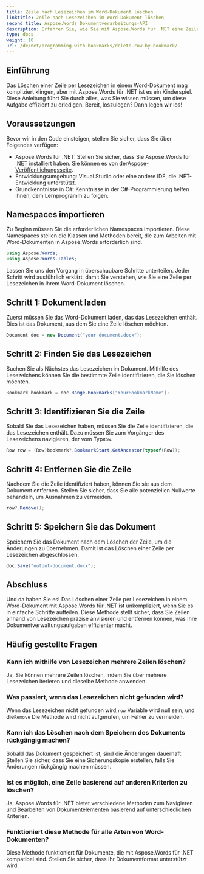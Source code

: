 ```yaml
---
title: Zeile nach Lesezeichen im Word-Dokument löschen
linktitle: Zeile nach Lesezeichen im Word-Dokument löschen
second_title: Aspose.Words Dokumentverarbeitungs-API
description: Erfahren Sie, wie Sie mit Aspose.Words für .NET eine Zeile per Lesezeichen in einem Word-Dokument löschen. Folgen Sie unserer Schritt-für-Schritt-Anleitung für eine effiziente Dokumentenverwaltung.
type: docs
weight: 10
url: /de/net/programming-with-bookmarks/delete-row-by-bookmark/
---
```

## Einführung

Das Löschen einer Zeile per Lesezeichen in einem Word-Dokument mag kompliziert klingen, aber mit Aspose.Words für .NET ist es ein Kinderspiel. Diese Anleitung führt Sie durch alles, was Sie wissen müssen, um diese Aufgabe effizient zu erledigen. Bereit, loszulegen? Dann legen wir los!

## Voraussetzungen

Bevor wir in den Code einsteigen, stellen Sie sicher, dass Sie über Folgendes verfügen:

-  Aspose.Words für .NET: Stellen Sie sicher, dass Sie Aspose.Words für .NET installiert haben. Sie können es von der[Aspose-Veröffentlichungsseite](https://releases.aspose.com/words/net/).
- Entwicklungsumgebung: Visual Studio oder eine andere IDE, die .NET-Entwicklung unterstützt.
- Grundkenntnisse in C#: Kenntnisse in der C#-Programmierung helfen Ihnen, dem Lernprogramm zu folgen.

## Namespaces importieren

Zu Beginn müssen Sie die erforderlichen Namespaces importieren. Diese Namespaces stellen die Klassen und Methoden bereit, die zum Arbeiten mit Word-Dokumenten in Aspose.Words erforderlich sind.

```csharp
using Aspose.Words;
using Aspose.Words.Tables;
```

Lassen Sie uns den Vorgang in überschaubare Schritte unterteilen. Jeder Schritt wird ausführlich erklärt, damit Sie verstehen, wie Sie eine Zeile per Lesezeichen in Ihrem Word-Dokument löschen.

## Schritt 1: Dokument laden

Zuerst müssen Sie das Word-Dokument laden, das das Lesezeichen enthält. Dies ist das Dokument, aus dem Sie eine Zeile löschen möchten.

```csharp
Document doc = new Document("your-document.docx");
```

## Schritt 2: Finden Sie das Lesezeichen

Suchen Sie als Nächstes das Lesezeichen im Dokument. Mithilfe des Lesezeichens können Sie die bestimmte Zeile identifizieren, die Sie löschen möchten.

```csharp
Bookmark bookmark = doc.Range.Bookmarks["YourBookmarkName"];
```

## Schritt 3: Identifizieren Sie die Zeile

 Sobald Sie das Lesezeichen haben, müssen Sie die Zeile identifizieren, die das Lesezeichen enthält. Dazu müssen Sie zum Vorgänger des Lesezeichens navigieren, der vom Typ`Row`.

```csharp
Row row = (Row)bookmark?.BookmarkStart.GetAncestor(typeof(Row));
```

## Schritt 4: Entfernen Sie die Zeile

Nachdem Sie die Zeile identifiziert haben, können Sie sie aus dem Dokument entfernen. Stellen Sie sicher, dass Sie alle potenziellen Nullwerte behandeln, um Ausnahmen zu vermeiden.

```csharp
row?.Remove();
```

## Schritt 5: Speichern Sie das Dokument

Speichern Sie das Dokument nach dem Löschen der Zeile, um die Änderungen zu übernehmen. Damit ist das Löschen einer Zeile per Lesezeichen abgeschlossen.

```csharp
doc.Save("output-document.docx");
```

## Abschluss

Und da haben Sie es! Das Löschen einer Zeile per Lesezeichen in einem Word-Dokument mit Aspose.Words für .NET ist unkompliziert, wenn Sie es in einfache Schritte aufteilen. Diese Methode stellt sicher, dass Sie Zeilen anhand von Lesezeichen präzise anvisieren und entfernen können, was Ihre Dokumentverwaltungsaufgaben effizienter macht.

## Häufig gestellte Fragen

### Kann ich mithilfe von Lesezeichen mehrere Zeilen löschen?
Ja, Sie können mehrere Zeilen löschen, indem Sie über mehrere Lesezeichen iterieren und dieselbe Methode anwenden.

### Was passiert, wenn das Lesezeichen nicht gefunden wird?
 Wenn das Lesezeichen nicht gefunden wird,`row` Variable wird null sein, und die`Remove` Die Methode wird nicht aufgerufen, um Fehler zu vermeiden.

### Kann ich das Löschen nach dem Speichern des Dokuments rückgängig machen?
Sobald das Dokument gespeichert ist, sind die Änderungen dauerhaft. Stellen Sie sicher, dass Sie eine Sicherungskopie erstellen, falls Sie Änderungen rückgängig machen müssen.

### Ist es möglich, eine Zeile basierend auf anderen Kriterien zu löschen?
Ja, Aspose.Words für .NET bietet verschiedene Methoden zum Navigieren und Bearbeiten von Dokumentelementen basierend auf unterschiedlichen Kriterien.

### Funktioniert diese Methode für alle Arten von Word-Dokumenten?
Diese Methode funktioniert für Dokumente, die mit Aspose.Words für .NET kompatibel sind. Stellen Sie sicher, dass Ihr Dokumentformat unterstützt wird.